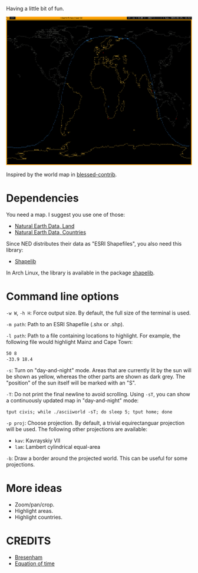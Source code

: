 Having a little bit of fun.

![asciiworld](/asciiworld.png?raw=true)

Inspired by the world map in [blessed-contrib](https://github.com/yaronn/blessed-contrib).

Dependencies
============

You need a map. I suggest you use one of those:

*  [Natural Earth Data, Land](http://www.naturalearthdata.com/downloads/110m-physical-vectors/110m-land/)
*  [Natural Earth Data, Countries](http://www.naturalearthdata.com/downloads/110m-cultural-vectors/110m-admin-0-countries/)

Since NED distributes their data as "ESRI Shapefiles", you also need this library:

*  [Shapelib](http://shapelib.maptools.org/)

In Arch Linux, the library is available in the package [shapelib](https://www.archlinux.org/packages/community/x86_64/shapelib/).

Command line options
====================

`-w W`, `-h H`: Force output size. By default, the full size of the terminal is used.

`-m path`: Path to an ESRI Shapefile (.shx or .shp).

`-l path`: Path to a file containing locations to highlight. For example, the following file would highlight Mainz and Cape Town:

    50 8
    -33.9 18.4

`-s`: Turn on "day-and-night" mode. Areas that are currently lit by the sun will be shown as yellow, whereas the other parts are shown as dark grey. The "position" of the sun itself will be marked with an "S".

`-T`: Do not print the final newline to avoid scrolling. Using `-sT`, you can show a continuously updated map in "day-and-night" mode:

    tput civis; while ./asciiworld -sT; do sleep 5; tput home; done

`-p proj`: Choose projection. By default, a trivial equirectanguar projection will be used. The following other projections are available:

*  `kav`: Kavrayskiy VII
*  `lam`: Lambert cylindrical equal-area

`-b`: Draw a border around the projected world. This can be useful for some projections.

More ideas
==========

*  Zoom/pan/crop.
*  Highlight areas.
*  Highlight countries.

CREDITS
=======

*  [Bresenham](https://de.wikipedia.org/wiki/Bresenham-Algorithmus#C-Implementierung)
*  [Equation of time](http://lexikon.astronomie.info/zeitgleichung/)

